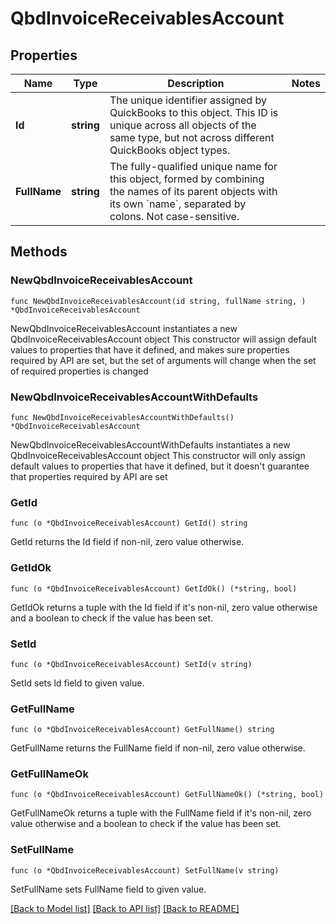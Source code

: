# QbdInvoiceReceivablesAccount

## Properties

Name | Type | Description | Notes
------------ | ------------- | ------------- | -------------
**Id** | **string** | The unique identifier assigned by QuickBooks to this object. This ID is unique across all objects of the same type, but not across different QuickBooks object types. | 
**FullName** | **string** | The fully-qualified unique name for this object, formed by combining the names of its parent objects with its own &#x60;name&#x60;, separated by colons. Not case-sensitive. | 

## Methods

### NewQbdInvoiceReceivablesAccount

`func NewQbdInvoiceReceivablesAccount(id string, fullName string, ) *QbdInvoiceReceivablesAccount`

NewQbdInvoiceReceivablesAccount instantiates a new QbdInvoiceReceivablesAccount object
This constructor will assign default values to properties that have it defined,
and makes sure properties required by API are set, but the set of arguments
will change when the set of required properties is changed

### NewQbdInvoiceReceivablesAccountWithDefaults

`func NewQbdInvoiceReceivablesAccountWithDefaults() *QbdInvoiceReceivablesAccount`

NewQbdInvoiceReceivablesAccountWithDefaults instantiates a new QbdInvoiceReceivablesAccount object
This constructor will only assign default values to properties that have it defined,
but it doesn't guarantee that properties required by API are set

### GetId

`func (o *QbdInvoiceReceivablesAccount) GetId() string`

GetId returns the Id field if non-nil, zero value otherwise.

### GetIdOk

`func (o *QbdInvoiceReceivablesAccount) GetIdOk() (*string, bool)`

GetIdOk returns a tuple with the Id field if it's non-nil, zero value otherwise
and a boolean to check if the value has been set.

### SetId

`func (o *QbdInvoiceReceivablesAccount) SetId(v string)`

SetId sets Id field to given value.


### GetFullName

`func (o *QbdInvoiceReceivablesAccount) GetFullName() string`

GetFullName returns the FullName field if non-nil, zero value otherwise.

### GetFullNameOk

`func (o *QbdInvoiceReceivablesAccount) GetFullNameOk() (*string, bool)`

GetFullNameOk returns a tuple with the FullName field if it's non-nil, zero value otherwise
and a boolean to check if the value has been set.

### SetFullName

`func (o *QbdInvoiceReceivablesAccount) SetFullName(v string)`

SetFullName sets FullName field to given value.



[[Back to Model list]](../README.md#documentation-for-models) [[Back to API list]](../README.md#documentation-for-api-endpoints) [[Back to README]](../README.md)


